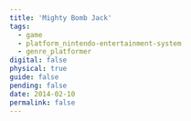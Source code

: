 ```yaml
---
title: 'Mighty Bomb Jack'
tags:
  - game
  - platform_nintendo-entertainment-system
  - genre_platformer
digital: false
physical: true
guide: false
pending: false
date: 2014-02-10
permalink: false
---
```


